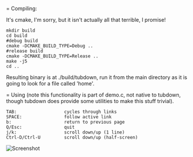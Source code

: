 
= Compiling:

It's cmake, I'm sorry, but it isn't actually all that terrible, I promise!

```
mkdir build
cd build
#debug build
cmake -DCMAKE_BUILD_TYPE=Debug ..
#release build
cmake -DCMAKE_BUILD_TYPE=Release ..
make -j5
cd ..
```

Resulting binary is at ./build/tubdown, run it from the main directory as it is going to look for a file called 'home'.


= Using (note this functionality is part of demo.c, not native to tubdown, though tubdown does provide some utilities to make this stuff trivial).

```
TAB:                  cycles through links
SPACE:                follow active link
b:                    return to previous page
Q/Esc:                quit
j/k:                  scroll down/up (1 line)
Ctrl-D/Ctrl-U         scroll down/up (half-screen)
```

![Screenshot](https://user-images.githubusercontent.com/829923/39082432-207d7324-454b-11e8-97b9-a049874ec2fb.png)
